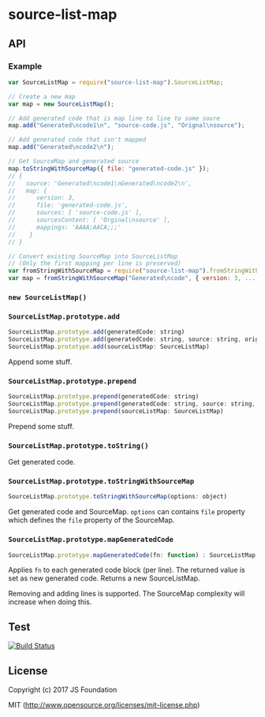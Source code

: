 # source-list-map

## API

### Example

``` js
var SourceListMap = require("source-list-map").SourceListMap;

// Create a new map
var map = new SourceListMap();

// Add generated code that is map line to line to some soure
map.add("Generated\ncode1\n", "source-code.js", "Orignal\nsource");

// Add generated code that isn't mapped
map.add("Generated\ncode2\n");

// Get SourceMap and generated source
map.toStringWithSourceMap({ file: "generated-code.js" });
// {
//   source: 'Generated\ncode1\nGenerated\ncode2\n',
//   map: {
//      version: 3,
//      file: 'generated-code.js',
//      sources: [ 'source-code.js' ],
//      sourcesContent: [ 'Orginal\nsource' ],
//      mappings: 'AAAA;AACA;;;'
//    }
// }

// Convert existing SourceMap into SourceListMap
// (Only the first mapping per line is preserved)
var fromStringWithSourceMap = require("source-list-map").fromStringWithSourceMap;
var map = fromStringWithSourceMap("Generated\ncode", { version: 3, ... });

```

### `new SourceListMap()`

### `SourceListMap.prototype.add`

``` js
SourceListMap.prototype.add(generatedCode: string)
SourceListMap.prototype.add(generatedCode: string, source: string, originalSource: string)
SourceListMap.prototype.add(sourceListMap: SourceListMap)
```

Append some stuff.

### `SourceListMap.prototype.prepend`

``` js
SourceListMap.prototype.prepend(generatedCode: string)
SourceListMap.prototype.prepend(generatedCode: string, source: string, originalSource: string)
SourceListMap.prototype.prepend(sourceListMap: SourceListMap)
```

Prepend some stuff.

### `SourceListMap.prototype.toString()`

Get generated code.

### `SourceListMap.prototype.toStringWithSourceMap`

``` js
SourceListMap.prototype.toStringWithSourceMap(options: object)
```

Get generated code and SourceMap. `options` can contains `file` property which defines the `file` property of the SourceMap.

### `SourceListMap.prototype.mapGeneratedCode`

``` js
SourceListMap.prototype.mapGeneratedCode(fn: function) : SourceListMap
```

Applies `fn` to each generated code block (per line). The returned value is set as new generated code. Returns a new SourceListMap.

Removing and adding lines is supported. The SourceMap complexity will increase when doing this.

## Test

[![Build Status](https://travis-ci.org/webpack/source-list-map.svg)](https://travis-ci.org/webpack/source-list-map)

## License

Copyright (c) 2017 JS Foundation

MIT (http://www.opensource.org/licenses/mit-license.php)